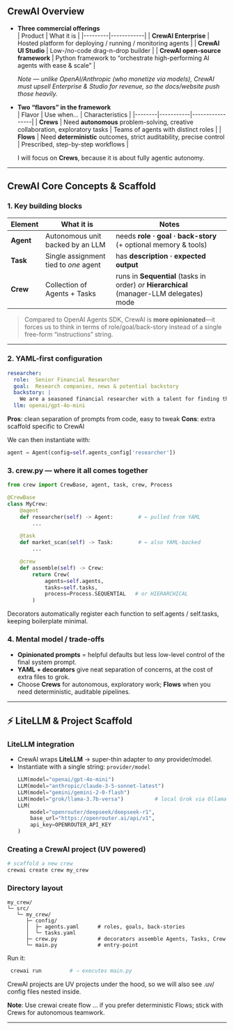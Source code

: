 ## CrewAI Overview

* **Three commercial offerings**  
  | Product | What it is | 
  |---------|------------|
  | **CrewAI Enterprise** | Hosted platform for deploying / running / monitoring agents | 
  | **CrewAI UI Studio**  | Low-/no-code drag-n-drop builder | 
  | **CrewAI open-source framework** | Python framework to “orchestrate high-performing AI agents with ease & scale” | 

  *Note — unlike OpenAI/Anthropic (who monetize via models), CrewAI must upsell Enterprise & Studio for revenue, so the docs/website push those heavily.*

* **Two “flavors” in the framework**  
  | Flavor | Use when… | Characteristics |
  |--------|-----------|-----------------|
  | **Crews** | Need **autonomous** problem-solving, creative collaboration, exploratory tasks | Teams of agents with distinct roles |
  | **Flows** | Need **deterministic** outcomes, strict auditability, precise control | Prescribed, step-by-step workflows |

  I will focus on **Crews**, because it is about fully agentic autonomy.


---

## CrewAI Core Concepts & Scaffold

### 1. Key building blocks
| Element | What it is | Notes |
|---------|------------|-------|
| **Agent** | Autonomous unit backed by an LLM | needs **role · goal · back-story** (+ optional memory & tools) |
| **Task**  | Single assignment tied to *one* agent | has **description · expected output** |
| **Crew**  | Collection of Agents + Tasks | runs in **Sequential** (tasks in order) *or* **Hierarchical** (manager-LLM delegates) mode |

> Compared to OpenAI Agents SDK, CrewAI is **more opinionated**—it forces us to think in terms of role/goal/back-story instead of a single free-form “instructions” string.

---

### 2. YAML-first configuration
```yaml
researcher:
  role:  Senior Financial Researcher
  goal:  Research companies, news & potential backstory
  backstory: |
    We are a seasoned financial researcher with a talent for finding the most relevant information.
  llm: openai/gpt-4o-mini
```

**Pros**: clean separation of prompts from code, easy to tweak
**Cons**: extra scaffold specific to CrewAI

We can then instantiate with:
```python
agent = Agent(config=self.agents_config['researcher'])
```

### 3. crew.py — where it all comes together
```python
from crew import CrewBase, agent, task, crew, Process

@CrewBase
class MyCrew:
    @agent
    def researcher(self) -> Agent:        # ← pulled from YAML
        ...

    @task
    def market_scan(self) -> Task:        # ← also YAML-backed
        ...

    @crew
    def assemble(self) -> Crew:
        return Crew(
            agents=self.agents,
            tasks=self.tasks,
            process=Process.SEQUENTIAL   # or HIERARCHICAL
        )

```

Decorators automatically register each function to self.agents / self.tasks, keeping boilerplate minimal.


### 4. Mental model / trade-offs

- **Opinionated prompts** = helpful defaults but less low-level control of the final system prompt.
- **YAML + decorators** give neat separation of concerns, at the cost of extra files to grok.
- Choose **Crews** for autonomous, exploratory work; **Flows** when you need deterministic, auditable pipelines.

---

## ⚡️ LiteLLM & Project Scaffold

### LiteLLM integration
* CrewAI wraps **LiteLLM** → super-thin adapter to *any* provider/model.
* Instantiate with a single string: `provider/model`
  ```python
  LLM(model="openai/gpt-4o-mini")
  LLM(model="anthropic/claude-3-5-sonnet-latest")
  LLM(model="gemini/gemini-2-0-flash")
  LLM(model="grok/llama-3.7b-versa")          # local Grok via Ollama
  LLM(
      model="openrouter/deepseek/deepseek-r1",
      base_url="https://openrouter.ai/api/v1",
      api_key=OPENROUTER_API_KEY
  )
  ```

### Creating a CrewAI project (UV powered)

  ```bash
# scaffold a new crew
crewai create crew my_crew
  ```

### Directory layout
```text
my_crew/
└─ src/
   └─ my_crew/
      ├─ config/
      │  ├─ agents.yaml      # roles, goals, back-stories
      │  └─ tasks.yaml
      ├─ crew.py             # decorators assemble Agents, Tasks, Crew
      └─ main.py             # entry-point
```

Run it:
  ```bash
   crewai run         # ⇢ executes main.py
  ```
CrewAI projects are UV projects under the hood, so we will also see .uv/ config files nested inside.

**Note**: Use crewai create flow … if you prefer deterministic Flows; stick with Crews for autonomous teamwork.

---




